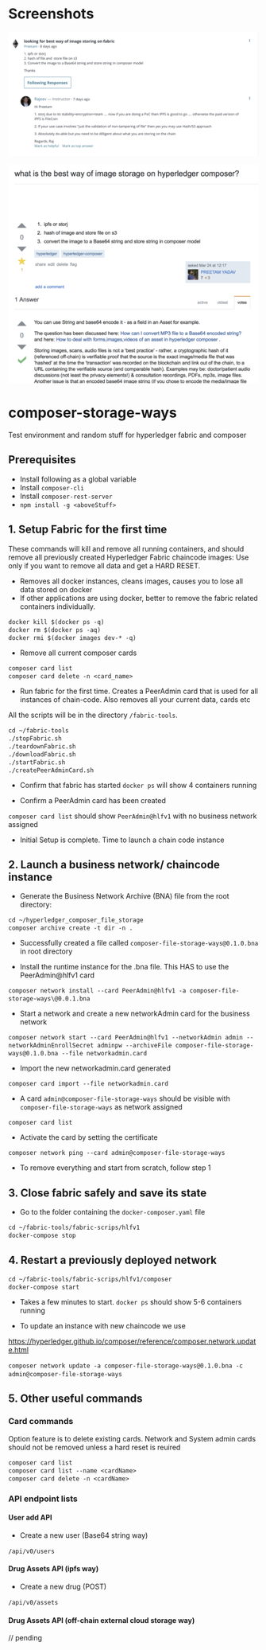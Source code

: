# Screenshots

![alt text](./modules/v0/assets/ibm_instructor.png)

![alt text](./modules/v0/assets/stackoverflow_question.png)

# composer-storage-ways

Test environment and random stuff for hyperledger fabric and composer

## Prerequisites
  - Install following as a global variable
  - Install `composer-cli`
  - Install `composer-rest-server`
  - `npm install -g <aboveStuff>`

## 1. Setup Fabric for the first time

These commands will kill and remove all running containers, and should remove all previously created Hyperledger Fabric chaincode images: Use only if you want to remove all data and get a HARD RESET.

- Removes all docker instances, cleans images, causes you to lose all data stored on docker
- If other applications are using docker, better to remove the fabric related containers individually.
```
docker kill $(docker ps -q)
docker rm $(docker ps -aq)
docker rmi $(docker images dev-* -q)
```

- Remove all current composer cards
```
composer card list
composer card delete -n <card_name>
```

- Run fabric for the first time. Creates a PeerAdmin card that is used for all instances of chain-code. Also
removes all your current data, cards etc

All the scripts will be in the directory `/fabric-tools`.
```
cd ~/fabric-tools
./stopFabric.sh
./teardownFabric.sh
./downloadFabric.sh
./startFabric.sh
./createPeerAdminCard.sh
```

- Confirm that fabric has started
`docker ps` will show 4 containers running

- Confirm a PeerAdmin card has been created

`composer card list` should show `PeerAdmin@hlfv1` with no business network assigned

- Initial Setup is complete. Time to launch a chain code instance


## 2. Launch a business network/ chaincode instance

- Generate the Business Network Archive (BNA) file from the root directory:
```
cd ~/hyperledger_composer_file_storage
composer archive create -t dir -n .
```

- Successfully created a file called `composer-file-storage-ways@0.1.0.bna` in root directory

- Install the runtime instance for the .bna file. This HAS to use the PeerAdmin@hlfv1 card
```
composer network install --card PeerAdmin@hlfv1 -a composer-file-storage-ways\@0.0.1.bna
```

- Start a network and create a new networkAdmin card for the business network
```
composer network start --card PeerAdmin@hlfv1 --networkAdmin admin --networkAdminEnrollSecret adminpw --archiveFile composer-file-storage-ways@0.1.0.bna --file networkadmin.card
```

- Import the new networkadmin.card generated
```
composer card import --file networkadmin.card
```

- A card `admin@composer-file-storage-ways` should be visible with `composer-file-storage-ways` as network assigned
```
composer card list
```

- Activate the card by setting the certificate
```
composer network ping --card admin@composer-file-storage-ways
```

- To remove everything and start from scratch, follow step 1

## 3. Close fabric safely and save its state
- Go to the folder containing the `docker-composer.yaml` file
```
cd ~/fabric-tools/fabric-scrips/hlfv1
docker-compose stop
```

## 4. Restart a previously deployed network
```
cd ~/fabric-tools/fabric-scrips/hlfv1/composer
docker-compose start
```
- Takes a few minutes to start. `docker ps` should show 5-6 containers running

- To update an instance with new chaincode we use

https://hyperledger.github.io/composer/reference/composer.network.update.html

`composer network update -a composer-file-storage-ways@0.1.0.bna -c admin@composer-file-storage-ways`

## 5. Other useful commands

### Card commands
Option feature is to delete existing cards. Network and System admin cards should not be removed unless a hard reset is reuired

```
composer card list
composer card list --name <cardName>
composer card delete -n <cardName>
```

### API endpoint lists

#### User add API

- Create a new user (Base64 string way)

`/api/v0/users`

#### Drug Assets API (ipfs way)

- Create a new drug (POST)

`/api/v0/assets`

#### Drug Assets API (off-chain external cloud storage way)

// pending

